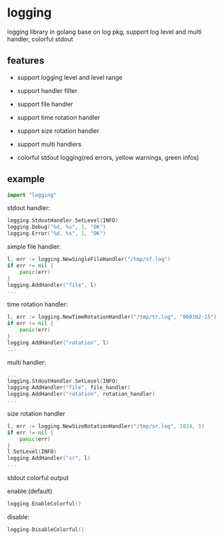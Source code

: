 logging
=======

logging library in golang base on log pkg, support log level and multi handler, colorful stdout


features
--------

* support logging level and level range

* support handler filter

* support file handler

* support time rotation handler

* support size rotation handler

* support multi handlers

* colorful stdout logging(red errors, yellow warnings, green infos)


example
-------

```go
import "logging"
```

stdout handler:

```go
logging.StdoutHandler.SetLevel(INFO)
logging.Debug("%d, %s", 1, "OK")
logging.Error("%d, %s", 1, "OK")
```

simple file handler:

```go
l, err := logging.NewSingleFileHandler("/tmp/sf.log")
if err != nil {
	panic(err)
}
logging.AddHandler("file", l)
...
```

time rotation handler:

```go
l, err := logging.NewTimeRotationHandler("/tmp/tr.log", "060102-15")
if err != nil {
	panic(err)
}
logging.AddHandler("rotation", l)
...
```

multi handler:

```go
...
logging.StdoutHandler.SetLevel(INFO)
logging.AddHandler("file", file_handler)
logging.AddHandler("rotation", rotation_handler)
...
```

size rotation handler

```go
l, err := logging.NewSizeRotationHandler("/tmp/sr.log", 1024, 5)
if err != nil {
	panic(err)
}
l.SetLevel(INFO)
logging.AddHandler("sr", l)
...
```

stdout colorful output

enable:(default)

```go
logging.EnableColorful()
```

disable:

```go
logging.DisableColorful()
```